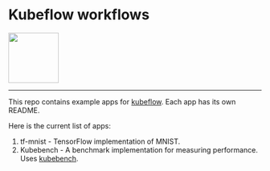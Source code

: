 # Kubeflow workflows

<img src="https://www.kubeflow.org/images/logo.svg" width="100">

---

This repo contains example apps for [kubeflow]. Each app has its own README.

Here is the current list of apps:
1. tf-mnist - TensorFlow implementation of MNIST.
2. Kubebench - A benchmark implementation for measuring performance. Uses
   [kubebench].

[kubeflow]: https://www.kubeflow.org/
[kubebench]: https://github.com/kubeflow/kubebench
